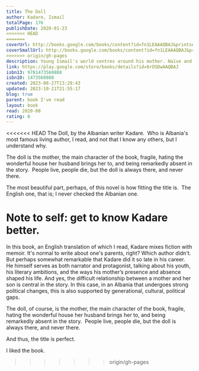 ```yaml
---  
title: The Doll  
author: Kadare, Ismail  
totalPage: 176  
publishDate: 2020-01-23  
<<<<<<< HEAD
=======
coverUrl: http://books.google.com/books/content?id=fn1LEAAAQBAJ&printsec=frontcover&img=1&zoom=1&edge=curl&source=gbs_api  
coverSmallUrl: http://books.google.com/books/content?id=fn1LEAAAQBAJ&printsec=frontcover&img=1&zoom=5&edge=curl&source=gbs_api  
>>>>>>> origin/gh-pages
description: Young Ismail's world centres around his mother. Naïve and fragile as a paper doll, she is an unlikely presence in her husband's imposing house, with its hidden rooms and infamous dungeon. Yet despite her youthful nature, she is not without her own enigmas. Most of all, she fears that her intellectual, radical son will exchange her for a superior mother when he becomes a famous writer. From the winner of the first ever Man Booker International Prize, this is a disarming story of home and creative ambition, of personal and political freedom. Rooted in the author's own childhood in Albania, it is dedicated to the memory of his mother.  
link: https://play.google.com/store/books/details?id=6rOSDwAAQBAJ  
isbn13: 9781473560888  
isbn10: 1473560888  
created: 2023-08-27T13:29:43  
updated: 2023-10-21T21:55:17  
blog: true  
parent: book I've read  
layout: book  
read: 2020-08  
rating: 8  
---  
```

  
<<<<<<< HEAD
The Doll, by the Albanian writer Kadare.  Who is Albania's most famous living author, I read, and not that I know any others, but I understand why.    
  
The doll is the mother, the main character of the book, fragile, hating the wonderful house her husband brings her to, and being remarkedly absent in the story.  People live, people die, but the doll is always there, and never there.    
  
The most beautiful part, perhaps, of this novel is how fitting the title is.  The English one, that is; I never checked the Albanian one.    
  
Note to self: get to know Kadare better.  
=======
In this  book, an English translation of which I read, Kadare mixes fiction with memoir.  It's normal to write about one's parents, right? Which author didn't.  But perhaps somewhat remarkable that Kadare did it so late in his career.  He himself serves as both narrator and protagonist, talking about his youth, his literary ambitions, and the ways his mother’s presence and absence shaped his life. And yes, the difficult relationship between a mother and her son is central in the story.  In this case, in an Albania that undergoes strong political changes, this is also supported by generational, cultural, political gaps.    
  
The doll, of course, is the mother, the main character of the book, fragile, hating the wonderful house her husband brings her to, and being remarkedly absent in the story.  People live, people die, but the doll is always there, and never there.    
  
And thus, the title is perfect.  
  
I liked the book.    
>>>>>>> origin/gh-pages
